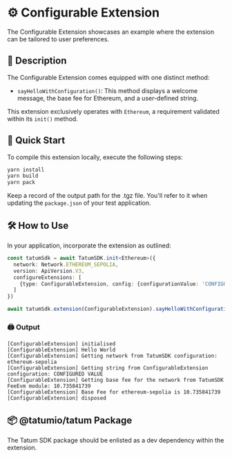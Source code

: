 # ⚙️️ Configurable Extension

The Configurable Extension showcases an example where the extension can be tailored to user preferences.

## 📖 Description

The Configurable Extension comes equipped with one distinct method:

- `sayHelloWithConfiguration()`: This method displays a welcome message, the base fee for Ethereum, and a user-defined string.

This extension exclusively operates with `Ethereum`, a requirement validated within its `init()` method.

## 🚀 Quick Start

To compile this extension locally, execute the following steps:

```bash
yarn install
yarn build
yarn pack
```

Keep a record of the output path for the .tgz file. You'll refer to it when updating the `package.json` of your test application.

## 🛠️ How to Use

In your application, incorporate the extension as outlined:

```typescript
const tatumSdk = await TatumSDK.init<Ethereum>({
  network: Network.ETHEREUM_SEPOLIA,
  version: ApiVersion.V3,
  configureExtensions: [
    {type: ConfigurableExtension, config: {configurationValue: 'CONFIGURED VALUE'}},
  ]
})

await tatumSdk.extension(ConfigurableExtension).sayHelloWithConfiguration()
```

### 🖨️ Output

```
[ConfigurableExtension] initialised
[ConfigurableExtension] Hello World
[ConfigurableExtension] Getting network from TatumSDK configuration: ethereum-sepolia
[ConfigurableExtension] Getting string from ConfigurableExtension configuration: CONFIGURED VALUE
[ConfigurableExtension] Getting base fee for the network from TatumSDK FeeEvm module: 10.735841739
[ConfigurableExtension] Base Fee for ethereum-sepolia is 10.735841739
[ConfigurableExtension] disposed
```

## 📦 @tatumio/tatum Package

The Tatum SDK package should be enlisted as a dev dependency within the extension.

